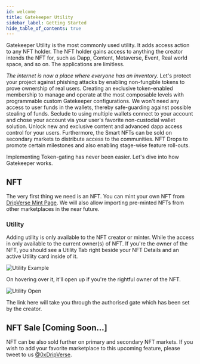 ```yaml
---
id: welcome
title: Gatekeeper Utility
sidebar_label: Getting Started
hide_table_of_contents: true
---
```


Gatekeeper Utility is the most commonly used utility. It adds access action to any NFT holder. The NFT holder gains access to anything the creator intends the NFT for, such as Dapp, Content, Metaverse, Event, Real world space, and so on. The applications are limitless.

_The internet is now a place where everyone has an inventory._ Let's protect your project against phishing attacks by enabling non-fungible tokens to prove ownership of real users. Creating an exclusive token-enabled membership to manage and operate at the most composable levels with programmable custom Gatekeeper configurations. We won't need any access to user funds in the wallets, thereby safe-guarding against possible stealing of funds. Seclude to using multiple wallets connect to your account and chose your account via your user's favorite non-custodial wallet solution. Unlock new and exclusive content and advanced dapp access control for your users. Furthermore, the Smart NFTs can be sold on secondary markets to distribute access to the communities. NFT Drops to promote certain milestones and also enabling stage-wise feature roll-outs.

Implementing Token-gating has never been easier. Let's dive into how Gatekeeper works.

## NFT
The very first thing we need is an NFT. You can mint your own NFT from [DripVerse Mint Page](https://alpha.dripverse.org/nft/mint).
We will also allow importing pre-minted NFTs from other marketplaces in the near future.

### Utility
Adding utility is only available to the NFT creator or minter. While the access in only available to the current owner(s) of NFT.
If you're the owner of the NFT, you should see a Utility Tab right beside your NFT Details and an active Utility card inside of it.

![Utility Example](/docs/assets/examples/utility1.png "Utility Example")

On hovering over it, it'll open up if you're the rightful owner of the NFT.

![Utility Open](/docs/assets/examples/utility2.png "Utility Open")

The link here will take you through the authorised gate which has been set by the creator.

## NFT Sale [Coming Soon...]
NFT can be also sold further on primary and secondary NFT markets. If you wish to add your favorite marketplace to this upcoming feature, please tweet to us [@0xDripVerse](https://twitter.com/DripVerse).
